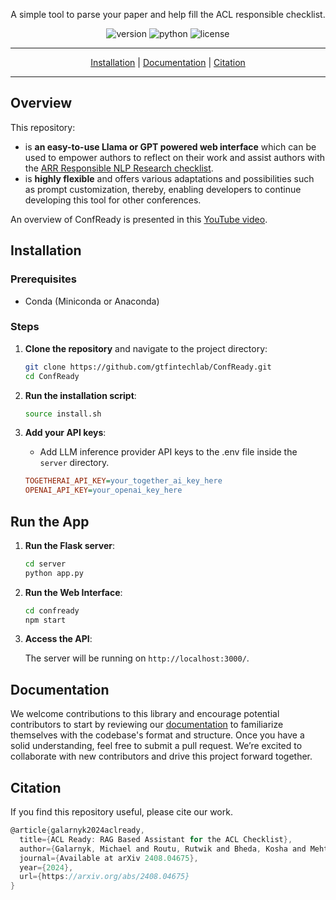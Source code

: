 <p align="center">A simple tool to parse your paper and help fill the ACL responsible checklist.</p>
<p align="center">
<img alt="version" src="https://img.shields.io/badge/version-0.2.0-green">
<img alt="python" src="https://img.shields.io/badge/python-3.11-blue">
<img alt="license" src="https://img.shields.io/badge/license-AGPL%20v3-blue">
</p>
<div align="center">
<hr>


[Installation](#installation) | [Documentation](https://confready-docs.vercel.app/docs/introduction) | [Citation](#citation) 

<hr>
</div>

## Overview

This repository:

- is **an easy-to-use Llama or GPT powered web interface** which can be used to empower authors to reflect on their work and assist authors with the [ARR Responsible NLP Research checklist](https://aclrollingreview.org/responsibleNLPresearch/).
- is **highly flexible** and offers various adaptations and possibilities such as prompt customization, thereby, enabling developers to continue developing this tool for other conferences.

An overview of ConfReady is presented in this [YouTube video](https://youtu.be/_V0OV2E90FY?si=2v2rlx5T2dQzWK8L).

## Installation

### Prerequisites

- Conda (Miniconda or Anaconda)

### Steps

1. **Clone the repository** and navigate to the project directory:

    ```bash
    git clone https://github.com/gtfintechlab/ConfReady.git
    cd ConfReady
    ```

2. **Run the installation script**:

    ```bash
   source install.sh
    ```

3. **Add your API keys**:

    - Add LLM inference provider API keys to the .env file inside the `server` directory.

    ```ini
    TOGETHERAI_API_KEY=your_together_ai_key_here
    OPENAI_API_KEY=your_openai_key_here
    ```

## Run the App
1. **Run the Flask server**:

    ```bash
    cd server
    python app.py
    ```

2. **Run the Web Interface**:

    ```bash
    cd confready
    npm start
    ```

3. **Access the API**:

    The server will be running on `http://localhost:3000/`.
   
## Documentation

We welcome contributions to this library and encourage potential contributors to start by reviewing our [documentation](https://confready-docs.vercel.app/docs/introduction) to familiarize themselves with the codebase's format and structure. Once you have a solid understanding, feel free to submit a pull request. We’re excited to collaborate with new contributors and drive this project forward together.

## Citation

If you find this repository useful, please cite our work.

```c
@article{galarnyk2024aclready,
  title={ACL Ready: RAG Based Assistant for the ACL Checklist},
  author={Galarnyk, Michael and Routu, Rutwik and Bheda, Kosha and Mehta, Priyanshu and Shah, Agam and Chava, Sudheer},
  journal={Available at arXiv 2408.04675},
  year={2024},
  url={https://arxiv.org/abs/2408.04675}
}
```

